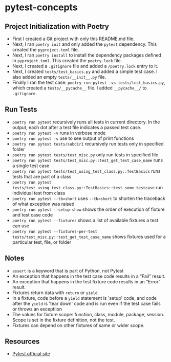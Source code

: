 # pytest-concepts

## Project Initialization with Poetry
- First I created a Git project with only this README.md file.
- Next, I ran `poetry init` and only added the `pytest` dependency. This created the `pyproject.toml` file.
- Next, I ran `poetry install` to install the dependency packages defined in `pyproject.toml`. This created the `poetry.lock` file.
- Next, I created a `.gitignore` file and added a `/poetry.lock` entry to it.
- Next, I created `tests/test_basics.py` and added a simple test case. I also added an empty `tests/__init__.py` file.
- Finally I ran the test case: `poetry run pytest -vs tests/test_basics.py`, which created a `tests/__pycache__` file. I added `__pycache__/` to `.gitignore`.

## Run Tests
- `poetry run pytest` recursively runs all tests in current directory. In the output, each dot after a test file indicates a passed test case.
- `poetry run pytest -v` runs in verbose mode
- `poetry run pytest -s` use to see output of print functions
- `poetry run pytest tests/subdir1` recursively run tests only in specified folder
- `poetry run pytest tests/test_misc.py` only run tests in specified file
- `poetry run pytest tests/test_misc.py::test_get_test_case_name` runs a single test case
- `poetry run pytest tests/test_using_test_class.py::TestBasics` runs tests that are part of a class
- `poetry run pytest tests/test_using_test_class.py::TestBasics::test_some_testcase` run individual test from class
- `poetry run pytest --tb=short` uses `--tb=short` to shorten the traceback of what exception was raised
- `poetry run pytest --setup-show` shows the order of execution of fixture and test case code
- `poetry run pytest --fixtures` shows a list of available fixtures a test can use
- `poetry run pytest --fixtures-per-test tests/test_misc.py::test_get_test_case_name` shows fixtures used for a particular test, file, or folder

## Notes
- `assert` is a keyword that is part of Python, not Pytest
- An exception that happens in the test case code results in a “Fail” result.
- An exception that happens in the test fixture code results in an “Error” result.
- Fixtures return data with `return` or `yield`.
- In a fixture, code before a `yield` statement is 'setup' code, and code after the `yield` is 'tear down' code and is run even if the test case fails or throws an exceptiion
- The values for fixture scope: function, class, module, package, session. Scope is set in the fixture definition, not the test.
- Fixtures can depend on other fixtures of same or wider scope.

## Resources
- [Pytest official site](https://docs.pytest.org)